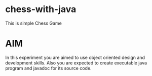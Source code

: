 # chess-with-java
This is simple Chess Game

# AIM
In this experiment you are aimed to use object oriented design and development skills. Also you are expected to create executable java program and javadoc for its source code.
